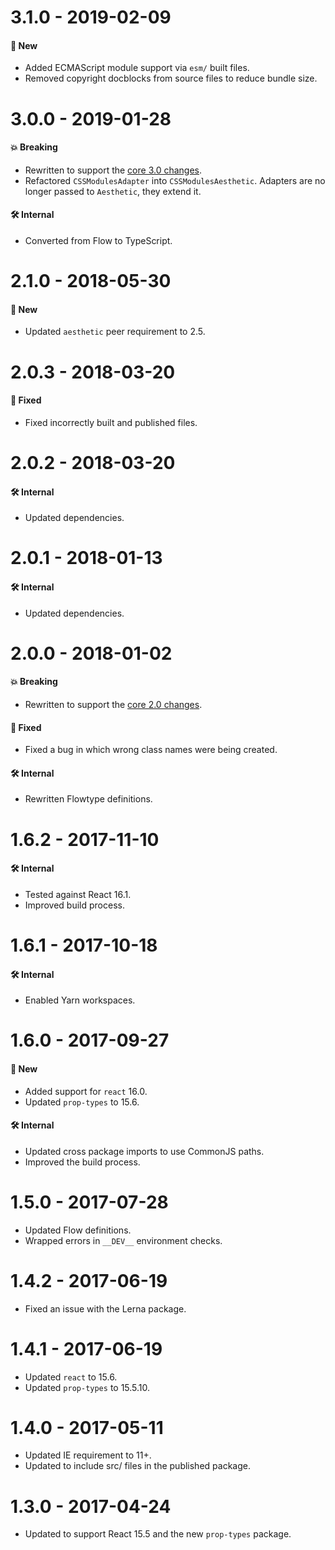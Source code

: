# 3.1.0 - 2019-02-09

#### 🚀 New

- Added ECMAScript module support via `esm/` built files.
- Removed copyright docblocks from source files to reduce bundle size.

# 3.0.0 - 2019-01-28

#### 💥 Breaking

- Rewritten to support the
  [core 3.0 changes](https://github.com/milesj/aesthetic/blob/master/packages/aesthetic/CHANGELOG.md).
- Refactored `CSSModulesAdapter` into `CSSModulesAesthetic`. Adapters are no longer passed to
  `Aesthetic`, they extend it.

#### 🛠 Internal

- Converted from Flow to TypeScript.

# 2.1.0 - 2018-05-30

#### 🚀 New

- Updated `aesthetic` peer requirement to 2.5.

# 2.0.3 - 2018-03-20

#### 🐞 Fixed

- Fixed incorrectly built and published files.

# 2.0.2 - 2018-03-20

#### 🛠 Internal

- Updated dependencies.

# 2.0.1 - 2018-01-13

#### 🛠 Internal

- Updated dependencies.

# 2.0.0 - 2018-01-02

#### 💥 Breaking

- Rewritten to support the
  [core 2.0 changes](https://github.com/milesj/aesthetic/blob/master/packages/aesthetic/CHANGELOG.md).

#### 🐞 Fixed

- Fixed a bug in which wrong class names were being created.

#### 🛠 Internal

- Rewritten Flowtype definitions.

# 1.6.2 - 2017-11-10

#### 🛠 Internal

- Tested against React 16.1.
- Improved build process.

# 1.6.1 - 2017-10-18

#### 🛠 Internal

- Enabled Yarn workspaces.

# 1.6.0 - 2017-09-27

#### 🚀 New

- Added support for `react` 16.0.
- Updated `prop-types` to 15.6.

#### 🛠 Internal

- Updated cross package imports to use CommonJS paths.
- Improved the build process.

# 1.5.0 - 2017-07-28

- Updated Flow definitions.
- Wrapped errors in `__DEV__` environment checks.

# 1.4.2 - 2017-06-19

- Fixed an issue with the Lerna package.

# 1.4.1 - 2017-06-19

- Updated `react` to 15.6.
- Updated `prop-types` to 15.5.10.

# 1.4.0 - 2017-05-11

- Updated IE requirement to 11+.
- Updated to include src/ files in the published package.

# 1.3.0 - 2017-04-24

- Updated to support React 15.5 and the new `prop-types` package.
